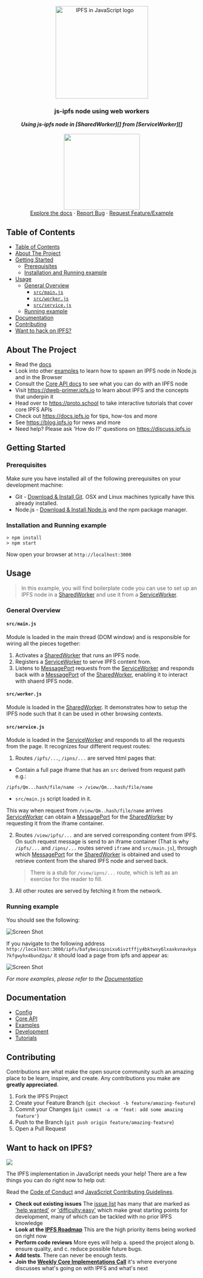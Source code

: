 <p align="center">
  <a href="https://js.ipfs.io" title="JS IPFS">
    <img src="https://ipfs.io/ipfs/Qme6KJdKcp85TYbLxuLV7oQzMiLremD7HMoXLZEmgo6Rnh/js-ipfs-sticker.png" alt="IPFS in JavaScript logo" width="244" />
  </a>
</p>

<h3 align="center"><b>js-ipfs node using web workers</b></h3>

<p align="center">
  <b><i>Using js-ipfs node in [SharedWorker][] from [ServiceWorker][]</i></b>
  <br />
  <br />
  <img src="https://raw.githubusercontent.com/jlord/forkngo/gh-pages/badges/cobalt.png" width="200">
  <br>
  <a href="https://github.com/ipfs/js-ipfs/tree/master/docs">Explore the docs</a>
  ·
  <a href="https://githubbox.com/ipfs-examples/js-ipfs-examples/tree/master/examples/>View Demo</a>
  ·
  <a href="https://github.com/ipfs-examples/js-ipfs-examples/issues">Report Bug</a>
  ·
  <a href="https://github.com/ipfs-examples/js-ipfs-examples/issues">Request Feature/Example</a>
</p>

## Table of Contents

- [Table of Contents](#table-of-contents)
- [About The Project](#about-the-project)
- [Getting Started](#getting-started)
  - [Prerequisites](#prerequisites)
  - [Installation and Running example](#installation-and-running-example)
- [Usage](#usage)
  - [General Overview](#general-overview)
    - [`src/main.js`](#srcmainjs)
    - [`src/worker.js`](#srcworkerjs)
    - [`src/service.js`](#srcservicejs)
  - [Running example](#running-example)
- [Documentation](#documentation)
- [Contributing](#contributing)
- [Want to hack on IPFS?](#want-to-hack-on-ipfs)

## About The Project

- Read the [docs](https://github.com/ipfs/js-ipfs/tree/master/docs)
- Look into other [examples](https://github.com/ipfs-examples/js-ipfs-examples) to learn how to spawn an IPFS node in Node.js and in the Browser
- Consult the [Core API docs](https://github.com/ipfs/js-ipfs/tree/master/docs/core-api) to see what you can do with an IPFS node
- Visit https://dweb-primer.ipfs.io to learn about IPFS and the concepts that underpin it
- Head over to https://proto.school to take interactive tutorials that cover core IPFS APIs
- Check out https://docs.ipfs.io for tips, how-tos and more
- See https://blog.ipfs.io for news and more
- Need help? Please ask 'How do I?' questions on https://discuss.ipfs.io

## Getting Started

### Prerequisites

Make sure you have installed all of the following prerequisites on your development machine:

- Git - [Download & Install Git](https://git-scm.com/downloads). OSX and Linux machines typically have this already installed.
- Node.js - [Download & Install Node.js](https://nodejs.org/en/download/) and the npm package manager.

### Installation and Running example

```console
> npm install
> npm start
```

Now open your browser at `http://localhost:3000`

## Usage

> In this example, you will find boilerplate code you can use to set up an IPFS
> node in a [SharedWorker][] and use it from a [ServiceWorker][].

### General Overview

#### `src/main.js`

Module is loaded in the main thread (DOM window) and is responsible for wiring
all the pieces together:

1. Activates a [SharedWorker][] that runs an IPFS node.
2. Registers a [ServiceWorker][] to serve IPFS content from.
3. Listens to [MessagePort][] requests from the [ServiceWorker][] and responds
   back with a [MessagePort][] of the [SharedWorker][], enabling
   it to interact with shaerd IPFS node.

#### `src/worker.js`

Module is loaded in the [SharedWorker][]. It demonstrates how to setup the IPFS
node such that it can be used in other browsing contexts.

#### `src/service.js`

Module is loaded in the [ServiceWorker][] and responds to all the requests from
the page. It recognizes four different request routes:

1. Routes `/ipfs/...`, `/ipns/...` are served html pages that:

  - Contain a full page iframe that has an `src` derived from request path e.g.:

   ```
   /ipfs/Qm...hash/file/name -> /view/Qm...hash/file/name
   ```
  - `src/main.js` script loaded in it.

  This way when request from `/view/Qm..hash/file/name` arrives [ServiceWorker][]
  can obtain a [MessagePort][] for the [SharedWorker][] by requesting it from
  the iframe container.

2. Routes `/view/ipfs/...` and  are served corresponding content from IPFS. On
   such request message is send to an iframe container (That is why `/ipfs/...`
   and `/ipns/...` routes served `iframe` and `src/main.js`), through which
   [MessagePort][] for the [SharedWorker][] is obtained and used to retrieve
   content from the shared IPFS node and served back.

   > There is a stub for `/view/ipns/...` route, which is left as an exercise
   > for the reader to fill.

3. All other routes are served by fetching it from the network.

### Running example

You should see the following:

![Screen Shot](./img/index-view.png)

If you navigate to the following address `http://localhost:3000/ipfs/bafybeicqzoixu6ivztffjy4bktwxy6lxaxkvnavkya7kfgwyhx4bund2ga/` it should load a
page from ipfs and appear as:

![Screen Shot](./img/page-view.png)


[SharedWorker]:https://developer.mozilla.org/en-US/docs/Web/API/SharedWorker
[ServiceWorker]:https://developer.mozilla.org/en-US/docs/Web/API/Service_Worker_API
[MessagePort]:https://developer.mozilla.org/en-US/docs/Web/API/MessagePort

_For more examples, please refer to the [Documentation](#documentation)_

## Documentation

- [Config](https://docs.ipfs.io/)
- [Core API](https://github.com/ipfs/js-ipfs/tree/master/docs/core-api)
- [Examples](https://github.com/ipfs-examples/js-ipfs-examples)
- [Development](https://github.com/ipfs/js-ipfs/blob/master/docs/DEVELOPMENT.md)
- [Tutorials](https://proto.school)

## Contributing

Contributions are what make the open source community such an amazing place to be learn, inspire, and create. Any contributions you make are **greatly appreciated**.

1. Fork the IPFS Project
2. Create your Feature Branch (`git checkout -b feature/amazing-feature`)
3. Commit your Changes (`git commit -a -m 'feat: add some amazing feature'`)
4. Push to the Branch (`git push origin feature/amazing-feature`)
5. Open a Pull Request

## Want to hack on IPFS?

[![](https://cdn.rawgit.com/jbenet/contribute-ipfs-gif/master/img/contribute.gif)](https://github.com/ipfs/community/blob/master/CONTRIBUTING.md)

The IPFS implementation in JavaScript needs your help! There are a few things you can do right now to help out:

Read the [Code of Conduct](https://github.com/ipfs/community/blob/master/code-of-conduct.md) and [JavaScript Contributing Guidelines](https://github.com/ipfs/community/blob/master/CONTRIBUTING_JS.md).

- **Check out existing issues** The [issue list](https://github.com/ipfs/js-ipfs/issues) has many that are marked as ['help wanted'](https://github.com/ipfs/js-ipfs/issues?q=is%3Aissue+is%3Aopen+sort%3Aupdated-desc+label%3A%22help+wanted%22) or ['difficulty:easy'](https://github.com/ipfs/js-ipfs/issues?q=is%3Aissue+is%3Aopen+sort%3Aupdated-desc+label%3Adifficulty%3Aeasy) which make great starting points for development, many of which can be tackled with no prior IPFS knowledge
- **Look at the [IPFS Roadmap](https://github.com/ipfs/roadmap)** This are the high priority items being worked on right now
- **Perform code reviews** More eyes will help
  a. speed the project along
  b. ensure quality, and
  c. reduce possible future bugs.
- **Add tests**. There can never be enough tests.
- **Join the [Weekly Core Implementations Call](https://github.com/ipfs/team-mgmt/issues/992)** it's where everyone discusses what's going on with IPFS and what's next
